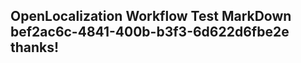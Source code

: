<properties
ms.topic="hero-topic"
ms.test1="hero-topic"
ms.test2="test"/>

## OpenLocalization Workflow Test MarkDown bef2ac6c-4841-400b-b3f3-6d622d6fbe2e thanks!
